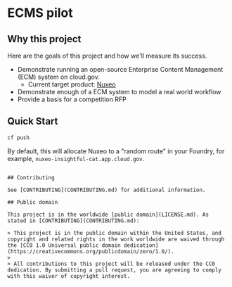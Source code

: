 # ECMS pilot

## Why this project

Here are the goals of this project and how we'll measure its success.

- Demonstrate running an open-source Enterprise Content Management (ECM)
  system on cloud.gov.
  - Current target product: [Nuxeo](https://www.nuxeo.com)
- Demonstrate enough of a ECM system to model a real world workflow
- Provide a basis for a competition RFP

## Quick Start

```sh
cf push
```

By default, this will allocate Nuxeo to a "random route" in your Foundry, for example, `nuxeo-insightful-cat.app.cloud.gov`. 

```

## Contributing

See [CONTRIBUTING](CONTRIBUTING.md) for additional information.

## Public domain

This project is in the worldwide [public domain](LICENSE.md). As stated in [CONTRIBUTING](CONTRIBUTING.md):

> This project is in the public domain within the United States, and copyright and related rights in the work worldwide are waived through the [CC0 1.0 Universal public domain dedication](https://creativecommons.org/publicdomain/zero/1.0/).
>
> All contributions to this project will be released under the CC0 dedication. By submitting a pull request, you are agreeing to comply with this waiver of copyright interest.

